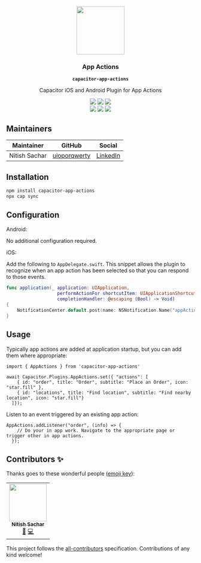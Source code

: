 <p align="center"><br><img src="https://user-images.githubusercontent.com/236501/85893648-1c92e880-b7a8-11ea-926d-95355b8175c7.png" width="128" height="128" /></p>

<h3 align="center">App Actions</h3>
<p align="center"><strong><code>capacitor-app-actions</code></strong></p>
<p align="center">
  Capacitor iOS and Android Plugin for App Actions
</p>

<p align="center">
  <img src="https://img.shields.io/maintenance/yes/2021?style=flat-square" />
  <a href="https://github.com/uioporqwerty/capacitor-app-actions/actions?query=workflow%3A%22Plugin-CI%22"><img src="https://img.shields.io/github/workflow/status/uioporqwerty/capacitor-app-actions/Plugin-CI?style=flat-square" /></a>
  <a href="https://www.npmjs.com/package/capacitor-app-actions"><img src="https://img.shields.io/npm/l/capacitor-app-actions?style=flat-square" /></a>
<br>
  <a href="https://www.npmjs.com/package/capacitor-app-actions"><img src="https://img.shields.io/npm/dw/capacitor-app-actions?style=flat-square" /></a>
  <a href="https://www.npmjs.com/package/capacitor-app-actions"><img src="https://img.shields.io/npm/v/capacitor-app-actions?style=flat-square" /></a>
<!-- ALL-CONTRIBUTORS-BADGE:START - Do not remove or modify this section -->
<a href="#contributors-"><img src="https://img.shields.io/badge/all%20contributors-1-orange?style=flat-square" /></a>
<!-- ALL-CONTRIBUTORS-BADGE:END -->
</p>

## Maintainers

| Maintainer | GitHub | Social |
| -----------| -------| -------|
| Nitish Sachar | [uioporqwerty](https://github.com/uioporqwerty) | [LinkedIn](https://linkedin.com/in/nitish-sachar) |

## Installation

```bash
npm install capacitor-app-actions
npx cap sync
```

## Configuration

Android:

No additional configuration required.

iOS:

Add the following to `AppDelegate.swift`. This snippet allows the plugin to recognize when an app action has been selected so that you can respond to those events.

```swift
func application(_ application: UIApplication,
                   performActionFor shortcutItem: UIApplicationShortcutItem,
                   completionHandler: @escaping (Bool) -> Void)
{
    NotificationCenter.default.post(name: NSNotification.Name("appActionReceived"), object: nil, userInfo: ["actionId" : shortcutItem.type])
}
```

## Usage

Typically app actions are added at application startup, but you can add them where appropriate:

```
import { AppActions } from 'capacitor-app-actions'

await Capacitor.Plugins.AppActions.set({ "actions": [ 
    { id: "order", title: "Order", subtitle: "Place an Order", icon: "star.fill" }, 
    { id: "locations", title: "Find location", subtitle: "Find nearby location", icon: "star.fill"}
  ]});
```
Listen to an event triggered by an existing app action:

```
AppActions.addListener("order", (info) => {
    // Do your in app work. Navigate to the appropriate page or trigger other in app actions.
  });
```
## Contributors ✨

Thanks goes to these wonderful people ([emoji key](https://allcontributors.org/docs/en/emoji-key)):

<!-- ALL-CONTRIBUTORS-LIST:START - Do not remove or modify this section -->
<!-- prettier-ignore-start -->
<!-- markdownlint-disable -->
<table>
  <tr>
    <td align="center"><a href="https://github.com/uioporqwerty"><img src="https://avatars.githubusercontent.com/u/4053751?v=4?s=100" width="100px;" alt=""/><br /><sub><b>Nitish Sachar</b></sub></a><br /><a href="#maintenance-uioporqwerty" title="Maintenance">🚧</a> <a href="https://github.com/uioporqwerty/capacitor-app-actions/commits?author=uioporqwerty" title="Code">💻</a></td>
  </tr>
</table>

<!-- markdownlint-restore -->
<!-- prettier-ignore-end -->

<!-- ALL-CONTRIBUTORS-LIST:END -->

This project follows the [all-contributors](https://github.com/all-contributors/all-contributors) specification. Contributions of any kind welcome!